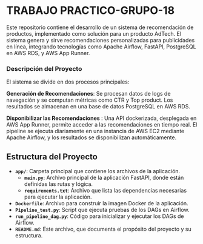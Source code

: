 # TRABAJO PRACTICO-GRUPO-18
Este repositorio contiene el desarrollo de un sistema de recomendación de productos, implementado como solución para un producto AdTech. El sistema genera y sirve recomendaciones personalizadas para publicidades en línea, integrando tecnologías como Apache Airflow, FastAPI, PostgreSQL en AWS RDS, y AWS App Runner.

### Descripción del Proyecto
El sistema se divide en dos procesos principales:

**Generación de Recomendaciones**: Se procesan datos de logs de navegación y se computan métricas  como CTR y Top product. Los resultados se almacenan en una base de datos PostgreSQL en AWS RDS.


**Disponibilizar las Recomendaciones** : Una API dockerizada, desplegada en AWS App Runner, permite acceder a las recomendaciones en tiempo real.
El pipeline se ejecuta diariamente en una instancia de AWS EC2 mediante Apache Airflow, y los resultados se disponibilizan automáticamente.

## Estructura del Proyecto

- **`app/`**: Carpeta principal que contiene los archivos de la aplicación.
  - **`main.py`**: Archivo principal de la aplicación FastAPI, donde están definidas las rutas y lógica.
  - **`requirements.txt`**: Archivo que lista las dependencias necesarias para ejecutar la aplicación.
- **`Dockerfile`**: Archivo para construir la imagen Docker de la aplicación.
- **`Pipeline_test.py`**: Script que ejecuta pruebas de los DAGs en Airflow.
- **`run_pipeline_dag.py`**: Código para inicializar y ejecutar los DAGs de Airflow.
- **`README.md`**: Este archivo, que documenta el propósito del proyecto y su estructura.


